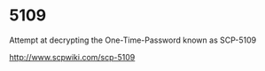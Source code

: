 # 5109
Attempt at decrypting the One-Time-Password known as SCP-5109

http://www.scpwiki.com/scp-5109

